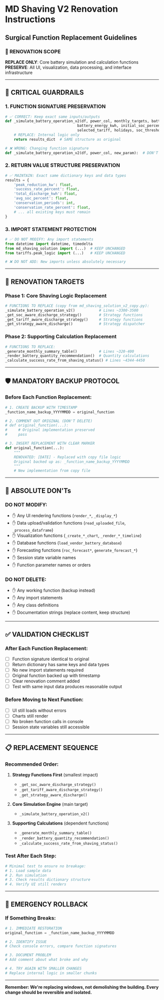 # MD Shaving V2 Renovation Instructions
## Surgical Function Replacement Guidelines

### 🎯 **RENOVATION SCOPE**
**REPLACE ONLY**: Core battery simulation and calculation functions  
**PRESERVE**: All UI, visualization, data processing, and interface infrastructure

---

## 🚨 **CRITICAL GUARDRAILS**

### **1. FUNCTION SIGNATURE PRESERVATION**
```python
# ✅ CORRECT: Keep exact same inputs/outputs
def _simulate_battery_operation_v2(df, power_col, monthly_targets, battery_power_kw, 
                                 battery_energy_kwh, initial_soc_percent, 
                                 selected_tariff, holidays, soc_threshold):
    # REPLACE: Internal logic only
    return results_dict  # SAME structure as original

# ❌ WRONG: Changing function signature
def _simulate_battery_operation_v2(df, power_col, new_param):  # DON'T DO THIS
```

### **2. RETURN VALUE STRUCTURE PRESERVATION**
```python
# ✅ MAINTAIN: Exact same dictionary keys and data types
results = {
    'peak_reduction_kw': float,
    'success_rate_percent': float,
    'total_discharge_kwh': float,
    'avg_soc_percent': float,
    'conservation_periods': int,
    'conservation_rate_percent': float,
    # ... all existing keys must remain
}
```

### **3. IMPORT STATEMENT PROTECTION**
```python
# ✅ DO NOT MODIFY: Any import statements
from datetime import datetime, timedelta
from md_shaving_solution import (...)  # KEEP UNCHANGED
from tariffs.peak_logic import (...)   # KEEP UNCHANGED

# ❌ DO NOT ADD: New imports unless absolutely necessary
```

---

## 🔧 **RENOVATION TARGETS**

### **Phase 1: Core Shaving Logic Replacement**
```python
# FUNCTIONS TO REPLACE (copy from md_shaving_solution_v2_copy.py):
_simulate_battery_operation_v2()           # Lines ~3300-3500
_get_soc_aware_discharge_strategy()        # Strategy functions
_get_tariff_aware_discharge_strategy()     # Strategy functions
_get_strategy_aware_discharge()            # Strategy dispatcher
```

### **Phase 2: Supporting Calculation Replacement**
```python
# FUNCTIONS TO REPLACE:
_generate_monthly_summary_table()          # Lines ~320-400
_render_battery_quantity_recommendation()  # Quantity calculations
_calculate_success_rate_from_shaving_status() # Lines ~4344-4450
```

---

## 🛡️ **MANDATORY BACKUP PROTOCOL**

### **Before Each Function Replacement:**
```python
# 1. CREATE BACKUP WITH TIMESTAMP
_function_name_backup_YYYYMMDD = original_function

# 2. COMMENT OUT ORIGINAL (DON'T DELETE)
# def original_function(...):
#     # Original implementation preserved
#     pass

# 3. INSERT REPLACEMENT WITH CLEAR MARKER
def original_function(...):
    """
    RENOVATED: [DATE] - Replaced with copy file logic
    Original backed up as: _function_name_backup_YYYYMMDD
    """
    # New implementation from copy file
```

---

## 🚫 **ABSOLUTE DON'Ts**

### **DO NOT MODIFY:**
- ✋ Any UI rendering functions (`render_*`, `_display_*`)
- ✋ Data upload/validation functions (`read_uploaded_file`, `_process_dataframe`)
- ✋ Visualization functions (`_create_*_chart`, `_render_*_timeline`)
- ✋ Database functions (`load_vendor_battery_database`)
- ✋ Forecasting functions (`roc_forecast*`, `generate_forecast_*`)
- ✋ Session state variable names
- ✋ Function parameter names or orders

### **DO NOT DELETE:**
- ✋ Any working function (backup instead)
- ✋ Any import statements
- ✋ Any class definitions
- ✋ Documentation strings (replace content, keep structure)

---

## ✅ **VALIDATION CHECKLIST**

### **After Each Function Replacement:**
- [ ] Function signature identical to original
- [ ] Return dictionary has same keys and data types
- [ ] No new import statements required
- [ ] Original function backed up with timestamp
- [ ] Clear renovation comment added
- [ ] Test with same input data produces reasonable output

### **Before Moving to Next Function:**
- [ ] UI still loads without errors
- [ ] Charts still render
- [ ] No broken function calls in console
- [ ] Session state variables still accessible

---

## 📋 **REPLACEMENT SEQUENCE**

### **Recommended Order:**
1. **Strategy Functions First** (smallest impact)
   - `_get_soc_aware_discharge_strategy()`
   - `_get_tariff_aware_discharge_strategy()`
   - `_get_strategy_aware_discharge()`

2. **Core Simulation Engine** (main target)
   - `_simulate_battery_operation_v2()`

3. **Supporting Calculations** (dependent functions)
   - `_generate_monthly_summary_table()`
   - `_render_battery_quantity_recommendation()`
   - `_calculate_success_rate_from_shaving_status()`

### **Test After Each Step:**
```python
# Minimal test to ensure no breakage:
# 1. Load sample data
# 2. Run simulation
# 3. Check results dictionary structure
# 4. Verify UI still renders
```

---

## 🚨 **EMERGENCY ROLLBACK**

### **If Something Breaks:**
```python
# 1. IMMEDIATE RESTORATION
original_function = _function_name_backup_YYYYMMDD

# 2. IDENTIFY ISSUE
# Check console errors, compare function signatures

# 3. DOCUMENT PROBLEM
# Add comment about what broke and why

# 4. TRY AGAIN WITH SMALLER CHANGES
# Replace internal logic in smaller chunks
```

---

**Remember: We're replacing windows, not demolishing the building. Every change should be reversible and isolated.**